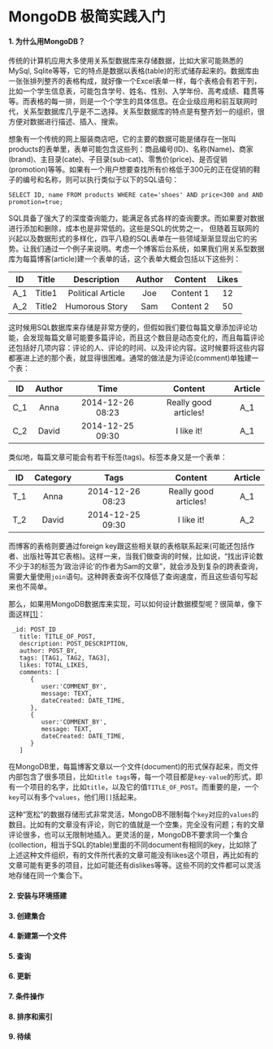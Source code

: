 MongoDB 极简实践入门
==========================

<h4>1. 为什么用MongoDB？</h4>
传统的计算机应用大多使用关系型数据库来存储数据，比如大家可能熟悉的MySql, Sqlite等等，它的特点是数据以表格(table)的形式储存起来的。数据库由一张张排列整齐的表格构成，就好像一个Excel表单一样，每个表格会有若干列，比如一个学生信息表，可能包含学号、姓名、性别、入学年份、高考成绩、籍贯等等。而表格的每一排，则是一个个学生的具体信息。在企业级应用和前互联网时代，关系型数据库几乎是不二选择。关系型数据库的特点是有整齐划一的组织，很方便对数据进行描述、插入、搜索。

想象有一个传统的网上服装商店吧，它的主要的数据可能是储存在一张叫products的表单里，表单可能包含这些列：商品编号(ID)、名称(Name)、商家(brand)、主目录(cate)、子目录(sub-cat)、零售价(price)、是否促销(promotion)等等。如果有一个用户想要查找所有价格低于300元的正在促销的鞋子的编号和名称，则可以执行类似于以下的SQL语句：
```
SELECT ID, name FROM products WHERE cate='shoes' AND price<300 and AND promotion=true;
```

SQL具备了强大了的深度查询能力，能满足各式各样的查询要求。而如果要对数据进行添加和删除，成本也是非常低的。这些是SQL的优势之一， 但随着互联网的兴起以及数据形式的多样化，四平八稳的SQL表单在一些领域渐渐显现出它的劣势。让我们通过一个例子来说明。考虑一个博客后台系统，如果我们用关系型数据库为每篇博客(article)建一个表单的话，这个表单大概会包括以下这些列：

| ID | Title  | Description       | Author | Content  | Likes |
|----|:-----: |:-----------------:|:------:|:-------: |:-----:|
| A_1  | Title1 | Political Article | Joe    | Content 1| 12    |
| A_2  | Title2 | Humorous Story    | Sam    | Content 2| 50    |

这时候用SQL数据库来存储是非常方便的，但假如我们要位每篇文章添加评论功能，会发现每篇文章可能要多篇评论，而且这个数目是动态变化的，而且每篇评论还包括好几项内容：评论的人、评论的时间、以及评论内容。这时候要将这些内容都塞进上述的那个表，就显得很困难。通常的做法是为评论(comment)单独建一个表：

| ID | Author  | Time   | Content  | Article |
|----|:-----: |:-----------------:|:------:|:------:|
| C_1  | Anna | 2014-12-26 08:23 | Really good articles! | A_1 | 
| C_2  | David | 2014-12-25 09:30     | I like it! |  A_1 |

类似地，每篇文章可能会有若干标签(tags)。标签本身又是一个表单：

| ID | Category  | Tags   | Content  | Article |
|----|:-----: |:-----------------:|:------:|:------:|
| T_1  | Anna | 2014-12-26 08:23 | Really good articles!|  A_1 |
| T_2  | David | 2014-12-25 09:30     | I like it!| A_2 |

而博客的表格则要通过foreign key跟这些相关联的表格联系起来(可能还包括作者、出版社等其它表格)。这样一来，当我们做查询的时候，比如说，“找出评论数不少于3的标签为‘政治评论’的作者为Sam的文章”，就会涉及到复杂的跨表查询，需要大量使用`join`语句。这种跨表查询不仅降低了查询速度，而且这些语句写起来也不简单。

那么，如果用MongoDB数据库来实现，可以如何设计数据模型呢？很简单，像下面这样<a href="http://www.tutorialspoint.com/mongodb/mongodb_data_modeling.htm">[1]</a>：

```
 _id: POST_ID
   title: TITLE_OF_POST, 
   description: POST_DESCRIPTION,
   author: POST_BY,
   tags: [TAG1, TAG2, TAG3],
   likes: TOTAL_LIKES, 
   comments: [	
      {
         user:'COMMENT_BY',
         message: TEXT,
         dateCreated: DATE_TIME,
      },
      {
         user:'COMMENT_BY',
         message: TEXT,
         dateCreated: DATE_TIME,
      }
   ]
```
在MongoDB里，每篇博客文章以一个文件(document)的形式保存起来，而文件内部包含了很多项目，比如`title tags`等，每一个项目都是`key-value`的形式，即有一个项目的名字，比如`title`，以及它的值`TITLE_OF_POST`。而重要的是，一个`key`可以有多个`values`，他们用`[]`括起来。

这种“宽松”的数据存储形式非常灵活，MongoDB不限制每个`key`对应的`values`的数目。比如有的文章没有评论，则它的值就是一个空集，完全没有问题；有的文章评论很多，也可以无限制地插入。更灵活的是，MongoDB不要求同一个集合(collection，相当于SQL的table)里面的不同document有相同的key，比如除了上述这种文件组织，有的文件所代表的文章可能没有likes这个项目，再比如有的文章可能有更多的项目，比如可能还有dislikes等等。这些不同的文件都可以灵活地存储在同一个集合下。





<h4>2. 安装与环境搭建</h4>
<h4>3. 创建集合</h4>
<h4>4. 新建第一个文件</h4>
<h4>5. 查询</h4>
<h4>6. 更新</h4>
<h4>7. 条件操作</h4>
<h4>8. 排序和索引</h4>
<h4>9. 待续</h4>
